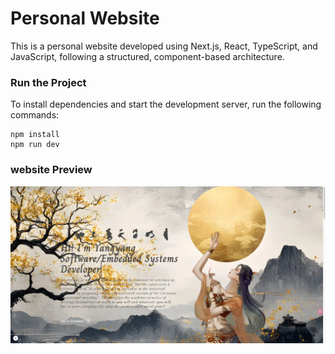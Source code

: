 # Personal Website
This is a personal website developed using Next.js, React, TypeScript, and JavaScript, following a structured, component-based architecture.

### Run the Project
To install dependencies and start the development server, run the following commands:

```
npm install
npm run dev
```
### website Preview
![Website Preview](https://github.com/yancy-wang/personal_website/blob/main/website_fig.png?raw=true)


